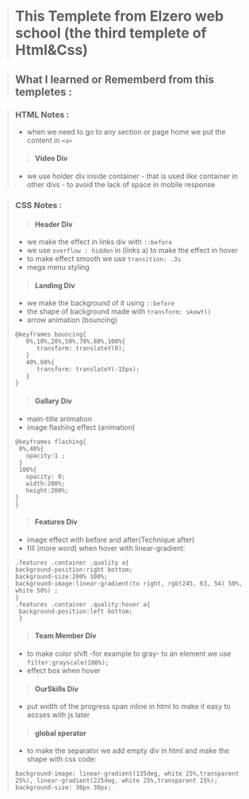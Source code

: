 > # This Templete from Elzero web school (the third templete of Html&Css)

>## What I learned or Rememberd from this templetes :

>### HTML Notes :
>- when we need to go to any section or page home we put the content in ```<a>```
>>#### Video Div
>- we use holder div inside container - that is used like container in other divs - to avoid the lack of space in mobile response 

>### CSS Notes :
>>#### Header Div
>- we make the effect in links div with ```::before```
>- we use ``` overflow : hidden ``` in (links a) to make the effect in hover
>- to make effect smooth we use ```transition: .3s```
>- mega menu styling
>>#### Landing Div
>- we make the background of it using ```::before```
>- the shape of background made with ```transform: skewY()```
>- arrow animation (bouncing)
>~~~
>@keyframes bouncing{
>    0%,10%,20%,50%,70%,80%,100%{
>       transform: translateY(0);
>    }
>    40%,60%{
>       transform: translateY(-15px);
>    }
> }
>~~~
>>#### Gallary Div
>- main-title animation
>- image flashing effect (animation)
>~~~
>@keyframes flashing{
>  0%,40%{
>    opacity:1 ;
>  }
>  100%{
>    opacity: 0;
>    width:200%;
>    height:200%;
> }
>}
>~~~
>>#### Features Div
>- image effect with before and after(Technique after)
>- fill (more word) when hover with linear-gradient:
>~~~
>.features .container .quality a{
> background-position:right bottom;
> background-size:200% 100%;
> background-image:linear-gradient(to right, rgb(245, 63, 54) 50%, white 50%) ;
>}
>.features .container .quality:hover a{
>  background-position:left bottom;
>  }
>~~~
>>#### Team Member Div
>- to make color shift -for example to gray- to an element we use ```filter:grayscale(100%);```
>- effect box when hover
>>#### OurSkills Div
>- put width of the progress span inline in html to make it easy to accses with js later
>>#### global sperator 
>- to make the separator we add empty div in html and make the shape with css code:
>~~~
> background-image: linear-gradient(135deg, white 25%,transparent 25%), linear-gradient(225deg, white 25%,transparent 25%);
>background-size: 30px 30px;
>~~~